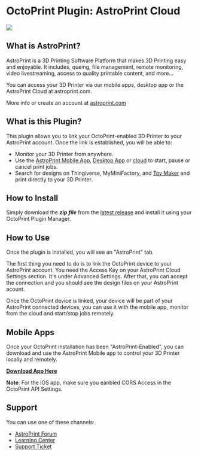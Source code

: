 # OctoPrint Plugin: AstroPrint Cloud

<img src="https://d360wfgz11cs0l.cloudfront.net/astroprint-hero.jpg"/>

## What is AstroPrint?

AstroPrint is a 3D Printing Software Platform that makes 3D Printing easy and enjoyable. It includes, queing, file management, remote monitoring, video livestreaming, access to quality printable content, and more...

You can access your 3D Printer via our mobile apps, desktop app or the AstroPrint Cloud at astroprint.com.

More info or create an account at [astroprint.com](https://www.astroprint.com)

## What is this Plugin?

This plugin allows you to link your OctoPrint-enabled 3D Printer to your AstroPrint account. Once the link is established, you will be able to:

* Monitor your 3D Printer from anywhere.
* Use the [AstroPrint Mobile App](https://www.astroprint.com/products/p/astroprint-mobile), [Desktop App](https://www.astroprint.com/products/p/astroprint-desktop) or [cloud](https://www.astroprint.com/products/p/astroprint-cloud) to start, pause or cancel print jobs.
* Search for designs on Thingiverse, MyMiniFactory, and [Toy Maker](https://toymaker.astroprint.com) and print directly to your 3D Printer.

## How to Install

Simply download the ***zip file*** from the [latest release](https://github.com/AstroPrint/OctoPrint-AstroPrint/releases/latest) and install it using your OctoPrint Plugin Manager.

## How to Use

Once the plugin is installed, you will see an "AstroPrint" tab. 

The first thing you need to do is to link the OctoPrint device to your AstroPrint account. You need the Access Key on your AstroPrint Cloud Settings section. It's under Advanced Settings. After that, you can accept the connection and you should see the design files on your AstroPrint acount. 

Once the OctoPrint device is linked, your device will be part of your AstroPrint connected devices, you can use it with the mobile app, monitor from the cloud and start/stop jobs remotely.

## Mobile Apps

Once your OctoPrint installation has been "AstroPrint-Enabled", you can download and use the AstroPrint Mobile app to control your 3D Printer locally and remotely.

**[Download App Here](https://www.astroprint.com/products/p/astroprint-mobile)**

**Note**: For the iOS app, make sure you eanbled CORS Access in the OctoPrint API Settings.

## Support

You can use one of these channels:

* [AstroPrint Forum](https://forum.astroprint.com/)
* [Learning Center](https://astroprint.zendesk.com/hc/en-us)
* [Support Ticket](https://astroprint.zendesk.com/hc/en-us/requests/new)